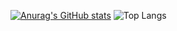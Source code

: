 [![Anurag's GitHub stats](https://github-readme-stats.vercel.app/api?username=mehmetalikenger&show_icons=true&theme=gotham)](https://github.com/anuraghazra/github-readme-stats)
![Top Langs](https://github-readme-stats.vercel.app/api/top-langs/?username=mehmetalikenger&size_weight=0.5&count_weight=0.5&theme=gotham&hide_progress=true)
